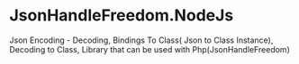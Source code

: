# JsonHandleFreedom.NodeJs
Json Encoding - Decoding, Bindings To Class( Json to Class Instance), Decoding to Class, Library that can be used with Php(JsonHandleFreedom)
